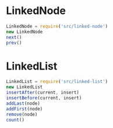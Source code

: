 # LinkedNode
```javascript
LinkedNode = require('src/linked-node')
new LinkedNode
next()
prev()
```

# LinkedList
```javascript
LinkedList = require('src/linked-list')
new LinkedList
insertAfter(current, insert)
insertBefore(current, insert)
addLast(node)
addFirst(node)
remove(node)
count()
```
